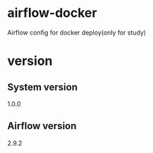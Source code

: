 # airflow-docker
Airflow config for docker deploy(only for study)

# version

## System version
1.0.0

## Airflow version
2.9.2
